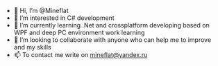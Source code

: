 - 👋 Hi, I’m @Mineflat
- 👀 I’m interested in C# development
- 🌱 I’m currently learning .Net and crossplatform developing based on WPF and deep PC environment work learning
- 💞️ I’m looking to collaborate with anyone who can help me to improve and my skills  
- 📫 To contact me write on mineflat@yandex.ru 
